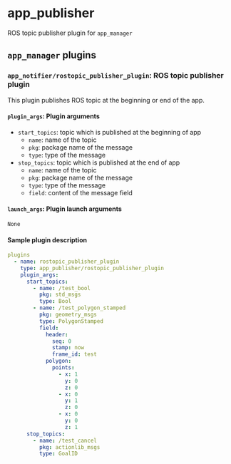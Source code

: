 # app_publisher

ROS topic publisher plugin for `app_manager`

## `app_manager` plugins

### `app_notifier/rostopic_publisher_plugin`: ROS topic publisher plugin

This plugin publishes ROS topic at the beginning or end of the app.

#### `plugin_args`: Plugin arguments

- `start_topics`: topic which is published at the beginning of app
  - `name`: name of the topic
  - `pkg`: package name of the message
  - `type`: type of the message
- `stop_topics`: topic which is published at the end of app
  - `name`: name of the topic
  - `pkg`: package name of the message
  - `type`: type of the message
  - `field`: content of the message field

#### `launch_args`: Plugin launch arguments

`None`

#### Sample plugin description

```yaml
plugins
  - name: rostopic_publisher_plugin
    type: app_publisher/rostopic_publisher_plugin
    plugin_args:
      start_topics:
        - name: /test_bool
          pkg: std_msgs
          type: Bool
        - name: /test_polygon_stamped
          pkg: geometry_msgs
          type: PolygonStamped
          field:
            header:
              seq: 0
              stamp: now
              frame_id: test
            polygon:
              points:
                - x: 1
                  y: 0
                  z: 0
                - x: 0
                  y: 1
                  z: 0
                - x: 0
                  y: 0
                  z: 1
      stop_topics:
        - name: /test_cancel
          pkg: actionlib_msgs
          type: GoalID
```
